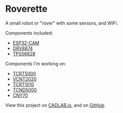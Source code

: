 # Roverette
A small robot or "rover" with some sensors, and WiFi.

Components included:
- [ESP32-CAM](https://lcsc.com/product-detail/Modules_Ai-Thinker-ESP32-CAM_C277946.html) 
- [DRV8874](https://www.ti.com/lit/ds/symlink/drv8874.pdf)
- [TPS56628](https://www.ti.com/lit/ds/symlink/tps56628.pdf)

Components I'm working on:
- [TCRT5000](https://www.vishay.com/docs/83760/tcrt5000.pdf)
- [VCNT2020](https://www.vishay.com/docs/84285/vcnt2020.pdf)
- [TCRT1010](https://www.vishay.com/docs/83752/tcrt1000.pdf)
- [TCND5000](https://www.vishay.com/docs/83795/tcnd5000.pdf)
- [CNY70](https://www.vishay.com/docs/83751/cny70.pdf)

View this project on [CADLAB.io](https://cadlab.io/project/23693), and on [GitHub](https://github.com/usmanmehmood55/Roverette).